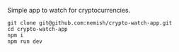 Simple app to watch for cryptocurrencies.

```
git clone git@github.com:nemish/crypto-watch-app.git
cd crypto-watch-app
npm i
npm run dev
```

